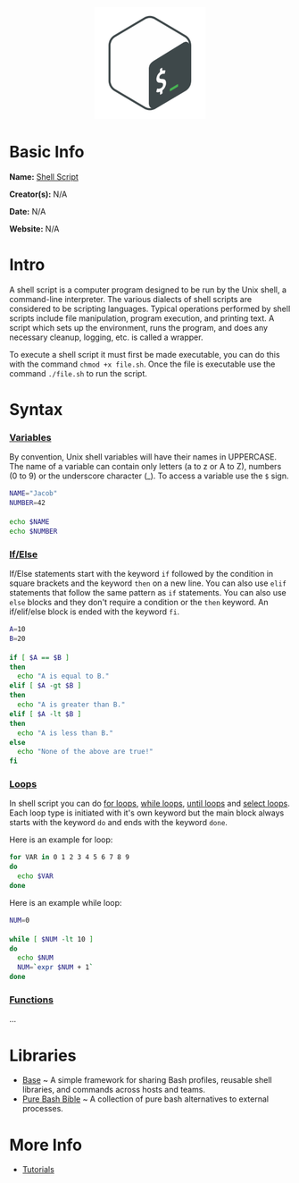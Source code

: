<p align="center"><img width="200" height="200" src="https://github.com/jgphilpott/babel/blob/main/Shell/logo.png"></p>

# Basic Info

**Name:** [Shell Script](https://en.wikipedia.org/wiki/Shell_script)

**Creator(s):** N/A

**Date:** N/A

**Website:** N/A

# Intro

A shell script is a computer program designed to be run by the Unix shell, a command-line interpreter. The various dialects of shell scripts are considered to be scripting languages. Typical operations performed by shell scripts include file manipulation, program execution, and printing text. A script which sets up the environment, runs the program, and does any necessary cleanup, logging, etc. is called a wrapper.

To execute a shell script it must first be made executable, you can do this with the command `chmod +x file.sh`. Once the file is executable use the command `./file.sh` to run the script.

# Syntax

### [Variables](https://www.tutorialspoint.com/unix/unix-using-variables.htm)

By convention, Unix shell variables will have their names in UPPERCASE. The name of a variable can contain only letters (a to z or A to Z), numbers (0 to 9) or the underscore character (_). To access a variable use the `$` sign.

```sh
NAME="Jacob"
NUMBER=42

echo $NAME
echo $NUMBER
```

### [If/Else](https://www.tutorialspoint.com/unix/unix-decision-making.htm)

If/Else statements start with the keyword `if` followed by the condition in square brackets and the keyword `then` on a new line. You can also use `elif` statements that follow the same pattern as `if` statements. You can also use `else` blocks and they don't require a condition or the `then` keyword. An if/elif/else block is ended with the keyword `fi`.

```sh
A=10
B=20

if [ $A == $B ]
then
  echo "A is equal to B."
elif [ $A -gt $B ]
then
  echo "A is greater than B."
elif [ $A -lt $B ]
then
  echo "A is less than B."
else
  echo "None of the above are true!"
fi
```

### [Loops](https://www.tutorialspoint.com/unix/unix-loop-control.htm)

In shell script you can do [for loops](https://www.tutorialspoint.com/unix/for-loop.htm), [while loops](https://www.tutorialspoint.com/unix/while-loop.htm), [until loops](https://www.tutorialspoint.com/unix/until-loop.htm) and [select loops](https://www.tutorialspoint.com/unix/select-loop.htm). Each loop type is initiated with it's own keyword but the main block always starts with the keyword `do` and ends with the keyword `done`.

Here is an example for loop:

```sh
for VAR in 0 1 2 3 4 5 6 7 8 9
do
  echo $VAR
done
```

Here is an example while loop:

```sh
NUM=0

while [ $NUM -lt 10 ]
do
  echo $NUM
  NUM=`expr $NUM + 1`
done
```

### [Functions](https://www.tutorialspoint.com/unix/unix-shell-functions.htm)

...

# Libraries

 - [Base](https://github.com/codeforester/base) ~ A simple framework for sharing Bash profiles, reusable shell libraries, and commands across hosts and teams.
 - [Pure Bash Bible](https://github.com/dylanaraps/pure-bash-bible) ~ A collection of pure bash alternatives to external processes.

# More Info

 - [Tutorials](https://www.tutorialspoint.com/unix/shell_scripting.htm)
